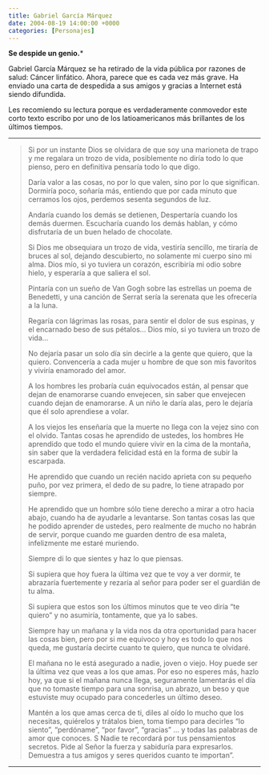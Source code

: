 ```yaml
---
title: Gabriel García Márquez
date: 2004-08-19 14:00:00 +0000
categories: [Personajes]
---
```


**Se despide un genio.***   

Gabriel García Márquez se ha retirado de la vida pública por razones de salud: Cáncer linfático. Ahora, parece que es cada vez más grave. Ha enviado una carta de despedida a sus amigos y gracias a Internet está siendo difundida.   

Les recomiendo su lectura porque es verdaderamente conmovedor este corto texto escribo por uno de los latioamericanos más brillantes de los últimos tiempos.   

***

>Si por un instante Dios se olvidara de que soy una marioneta de trapo y me regalara un trozo de vida, posiblemente no diría todo lo que pienso, pero en definitiva pensaría todo lo que digo.
>
>Daría valor a las cosas, no por lo que valen, sino por lo que significan. Dormiría poco, soñaría más, entiendo que por cada minuto que cerramos los ojos, perdemos sesenta segundos de luz.
>
>Andaría cuando los demás se detienen, Despertaría cuando los demás duermen. Escucharía cuando los demás hablan, y cómo disfrutaría de un buen helado de chocolate.
>
>Si Dios me obsequiara un trozo de vida, vestiría sencillo, me tiraría de bruces al sol, dejando descubierto, no solamente mi cuerpo sino mi alma. Dios mío, si yo tuviera un corazón, escribiría mi odio sobre hielo, y esperaría a que saliera el sol.
>
>Pintaría con un sueño de Van Gogh sobre las estrellas un poema de Benedetti, y una canción de Serrat sería la serenata que les ofrecería a la luna.
>
>Regaría con lágrimas las rosas, para sentir el dolor de sus espinas, y el encarnado beso de sus pétalos… Dios mío, si yo tuviera un trozo de vida…
>
>No dejaría pasar un solo día sin decirle a la gente que quiero, que la quiero. Convencería a cada mujer u hombre de que son mis favoritos y viviría enamorado del amor.
>
>A los hombres les probaría cuán equivocados están, al pensar que dejan de enamorarse cuando envejecen, sin saber que envejecen cuando dejan de enamorarse. A un niño le daría alas, pero le dejaría que él solo aprendiese a volar.
>
>A los viejos les enseñaría que la muerte no llega con la vejez sino con el olvido. Tantas cosas he aprendido de ustedes, los hombres He aprendido que todo el mundo quiere vivir en la cima de la montaña, sin saber que la verdadera felicidad está en la forma de subir la escarpada.
>
>He aprendido que cuando un recién nacido aprieta con su pequeño puño, por vez primera, el dedo de su padre, lo tiene atrapado por siempre.
>
>He aprendido que un hombre sólo tiene derecho a mirar a otro hacia abajo, cuando ha de ayudarle a levantarse. Son tantas cosas las que he podido aprender de ustedes, pero realmente de mucho no habrán de servir, porque cuando me guarden dentro de esa maleta, infelizmente me estaré muriendo.
>
>Siempre di lo que sientes y haz lo que piensas.
>
>Si supiera que hoy fuera la última vez que te voy a ver dormir, te abrazaría fuertemente y rezaría al señor para poder ser el guardián de tu alma.
>
>Si supiera que estos son los últimos minutos que te veo diría “te quiero” y no asumiría, tontamente, que ya lo sabes.
>
>Siempre hay un mañana y la vida nos da otra oportunidad para hacer las cosas bien, pero por si me equivoco y hoy es todo lo que nos queda, me gustaría decirte cuanto te quiero, que nunca te olvidaré.
>
>El mañana no le está asegurado a nadie, joven o viejo. Hoy puede ser la última vez que veas a los que amas. Por eso no esperes más, hazlo hoy, ya que si el mañana nunca llega, seguramente lamentarás el día que no tomaste tiempo para una sonrisa, un abrazo, un beso y que estuviste muy ocupado para concederles un último deseo.
>
>Mantén a los que amas cerca de ti, diles al oído lo mucho que los necesitas, quiérelos y trátalos bien, toma tiempo para decirles “lo siento”, “perdóname”, “por favor”, “gracias” … y todas las palabras de amor que conoces. S Nadie te recordará por tus pensamientos secretos. Pide al Señor la fuerza y sabiduría para expresarlos. Demuestra a tus amigos y seres queridos cuanto te importan”.

***
